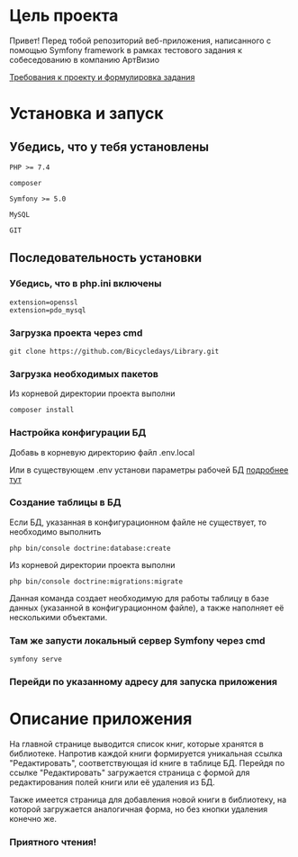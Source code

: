 # Цель проекта
Привет! Перед тобой репозиторий веб-приложения, написанного с помощью Symfony framework в рамках тестового задания к собеседованию в компанию АртВизио

[Требования к проекту и формулировка задания](https://docs.google.com/document/d/1oLVERmGIS5ArjBgMJjpcua0B9jymdqfGkNMQMSY0f5w/edit?usp=sharing)

# Установка и запуск
## Убедись, что у тебя установлены
```
PHP >= 7.4

composer

Symfony >= 5.0

MySQL

GIT
```
## Последовательность установки
### Убедись, что в php.ini включены
```
extension=openssl
extension=pdo_mysql
```
### Загрузка проекта через cmd
```
git clone https://github.com/Bicycledays/Library.git
```
### Загрузка необходимых пакетов
Из корневой директории проекта выполни
```
composer install
```
### Настройка конфигурации БД
Добавь в корневую директорию файл .env.local

Или в существующем .env установи параметры рабочей БД [подробнее тут](https://symfony.com/doc/current/best_practices.html#use-environment-variables-for-infrastructure-configuration)
### Создание таблицы в БД
Если БД, указанная в конфигурационном файле не существует, то необходимо выполнить
```
php bin/console doctrine:database:create
```
Из корневой директории проекта выполни
```
php bin/console doctrine:migrations:migrate
```
Данная команда создает необходимую для работы таблицу в базе данных (указанной в конфигурационном файле), а также наполняет её несколькими объектами.
### Там же запусти локальный сервер Symfony через cmd
```
symfony serve
```
### Перейди по указанному адресу для запуска приложения

# Описание приложения
На главной странице выводится список книг, которые хранятся в библиотеке.
Напротив каждой книги формируется уникальная ссылка "Редактировать", соответствующая id книге в таблице БД.
Перейдя по ссылке "Редактировать" загружается страница с формой для редактирования полей книги или её удаления из БД.

Также имеется страница для добавления новой книги в библиотеку, на которой загружается аналогичная форма, но без кнопки удаления конечно же.

### Приятного чтения!
